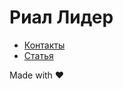# Риал Лидер

- [Контакты](https://iserejatoje.github.io/rial/contacts.html)
- [Статья](https://iserejatoje.github.io/rial/article.html)

Made with ❤️